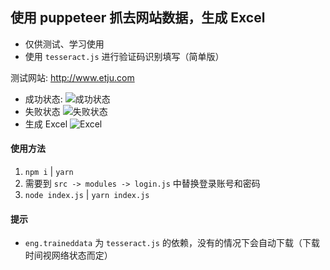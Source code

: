 ## 使用 puppeteer 抓去网站数据，生成 Excel

- 仅供测试、学习使用
- 使用 `tesseract.js` 进行验证码识别填写（简单版）

测试网站: http://www.etju.com

- 成功状态:
![成功状态](https://i.loli.net/2019/12/31/983B6VjxP2SGkCU.jpg)
- 失败状态
![失败状态](https://i.loli.net/2019/12/31/2qYNx1bP853pKFc.jpg)
- 生成 Excel
![Excel](https://i.loli.net/2019/12/31/PjH6gIOVoCt1Y3R.jpg)

#### 使用方法

1. `npm i` | `yarn`
2. 需要到 `src -> modules -> login.js` 中替换登录账号和密码
3. `node index.js` | `yarn index.js`

#### 提示

- `eng.traineddata` 为 `tesseract.js` 的依赖，没有的情况下会自动下载（下载时间视网络状态而定）